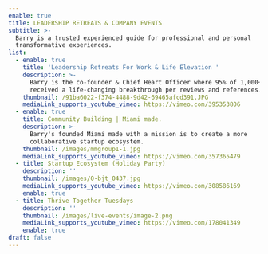 ```yaml
---
enable: true
title: LEADERSHIP RETREATS & COMPANY EVENTS
subtitle: >-
  Barry is a trusted experienced guide for professional and personal
  transformative experiences.
list:
  - enable: true
    title: 'Leadership Retreats For Work & Life Elevation '
    description: >-
      Barry is the co-founder & Chief Heart Officer where 95% of 1,000+ alumni
      received a life-changing breakthrough per reviews and references.
    thumbnail: /91ba6022-f374-4488-9d42-69465afcd391.JPG
    mediaLink_supports_youtube_vimeo: https://vimeo.com/395353806
  - enable: true
    title: Community Building | Miami made.
    description: >-
      Barry's founded Miami made with a mission is to create a more
      collaborative startup ecosystem.
    thumbnail: /images/mmgroup1-1.jpg
    mediaLink_supports_youtube_vimeo: https://vimeo.com/357365479
  - title: Startup Ecosystem (Holiday Party)
    description: ''
    thumbnail: /images/0-bjt_0437.jpg
    mediaLink_supports_youtube_vimeo: https://vimeo.com/308586169
    enable: true
  - title: Thrive Together Tuesdays
    description: ''
    thumbnail: /images/live-events/image-2.png
    mediaLink_supports_youtube_vimeo: https://vimeo.com/178041349
    enable: true
draft: false
---
```

